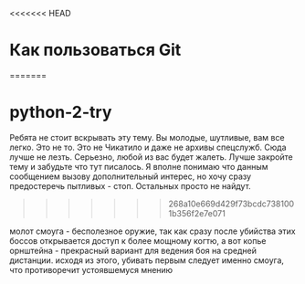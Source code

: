 <<<<<<< HEAD
# Как пользоваться Git
=======
# python-2-try

Ребята не стоит вскрывать эту тему. Вы молодые, шутливые, вам все легко. Это не то. Это не Чикатило и даже не архивы спецслужб. Сюда лучше не лезть. Серьезно, любой из вас будет жалеть. Лучше закройте тему и забудьте что тут писалось. Я вполне понимаю что данным сообщением вызову дополнительный интерес, но хочу сразу предостеречь пытливых - стоп. Остальных просто не найдут.
>>>>>>> 268a10e669d429f73bcdc7381001b356f2e7e071

молот смоуга - бесполезное оружие, так как сразу после убийства этих боссов открывается доступ к более мощному когтю, а вот копье орнштейна - прекрасный вариант для ведения боя на средней дистанции. исходя из этого, убивать первым следует именно смоуга, что противоречит устоявшемуся мнению
